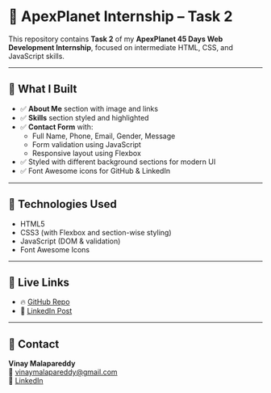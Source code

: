 # 🚀 ApexPlanet Internship – Task 2

This repository contains **Task 2** of my **ApexPlanet 45 Days Web Development Internship**, focused on intermediate HTML, CSS, and JavaScript skills.

---

## 📌 What I Built

- ✅ **About Me** section with image and links
- ✅ **Skills** section styled and highlighted
- ✅ **Contact Form** with:
  - Full Name, Phone, Email, Gender, Message
  - Form validation using JavaScript
  - Responsive layout using Flexbox
- ✅ Styled with different background sections for modern UI
- ✅ Font Awesome icons for GitHub & LinkedIn

---

## 🎨 Technologies Used

- HTML5  
- CSS3 (with Flexbox and section-wise styling)  
- JavaScript (DOM & validation)  
- Font Awesome Icons  

---

## 🔗 Live Links

- 🔥 [GitHub Repo](https://github.com/Kalyan-5460/ApexPlanetTasks/tree/main/task2)  
- 💼 [LinkedIn Post](https://www.linkedin.com/posts/malapareddy-kalyan-venkat-vinay-12a41b292_apexplanetinternship-internship-webdevelopment-activity-7341334421305729024-5JOr?utm_source=share&utm_medium=member_android&rcm=ACoAAEblq_IBNPC_f2HbopMiFU-z9w4v3NAe1oM)

---

## 📧 Contact

**Vinay Malapareddy**  
📩 vinaymalapareddy@gmail.com  
🔗 [LinkedIn](https://www.linkedin.com/in/malapareddy-kalyan-venkat-vinay-12a41b292)
